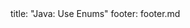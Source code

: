 <frontmatter>
title: "Java: Use Enums"
footer: footer.md
</frontmatter>

<include src="navbar.md" boilerplate />

<include src="unit-inPage-asFlat.md" boilerplate />